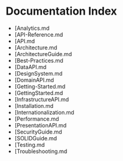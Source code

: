 # Documentation Index

- [Analytics.md
- [API-Reference.md
- [API.md
- [Architecture.md
- [ArchitectureGuide.md
- [Best-Practices.md
- [DataAPI.md
- [DesignSystem.md
- [DomainAPI.md
- [Getting-Started.md
- [GettingStarted.md
- [InfrastructureAPI.md
- [Installation.md
- [Internationalization.md
- [Performance.md
- [PresentationAPI.md
- [SecurityGuide.md
- [SOLIDGuide.md
- [Testing.md
- [Troubleshooting.md

